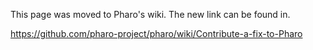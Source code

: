 This page was moved to Pharo's wiki. The new link can be found in.

https://github.com/pharo-project/pharo/wiki/Contribute-a-fix-to-Pharo
